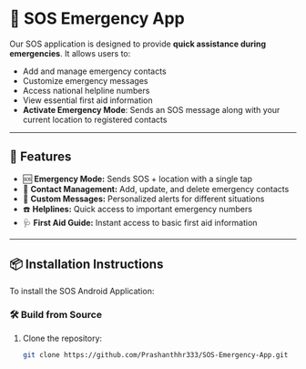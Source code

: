 # 🚨 SOS Emergency App

Our SOS application is designed to provide **quick assistance during emergencies**. It allows users to:

- Add and manage emergency contacts
- Customize emergency messages
- Access national helpline numbers
- View essential first aid information
- **Activate Emergency Mode**: Sends an SOS message along with your current location to registered contacts
---

## 📱 Features

- 🆘 **Emergency Mode:** Sends SOS + location with a single tap  
- 📇 **Contact Management:** Add, update, and delete emergency contacts  
- 📝 **Custom Messages:** Personalized alerts for different situations  
- ☎️ **Helplines:** Quick access to important emergency numbers  
- 🩺 **First Aid Guide:** Instant access to basic first aid information  

---

## 📦 Installation Instructions

To install the SOS Android Application:

### 🛠️ Build from Source
1. Clone the repository:
   ```bash
   git clone https://github.com/Prashanthhr333/SOS-Emergency-App.git
